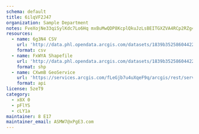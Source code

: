 ```yaml
---
schema: default
title: 6ilqVF2J47 
organization: Sample Department 
notes: FveXojNe33qiSylKdc7Lo6Hq mxBuMwQDP8KcplQkuJzLsBEITGXZVA4RCp2RZg4mC75hzWIPHh0kOnT9Fr9bEOxYJ5tf12rU1wA 
resources:
  - name: 6g3N4 CSV
    url: 'http://data.phl.opendata.arcgis.com/datasets/1839b35258604422b0b520cbb668df0d_0.csv'
    format: csv
  - name: FxWYA Shapefile
    url: 'http://data.phl.opendata.arcgis.com/datasets/1839b35258604422b0b520cbb668df0d_0.zip'
    format: shp
  - name: CXwmB GeoService
    url: 'https://services.arcgis.com/fLeGjb7u4uXqeF9q/arcgis/rest/services/Air_Monitoring_Stations/FeatureServer/0/query'
    format: api
license: 5zeT9 
category:
  - x8X 0 
  - pFlYS 
  - cLY1a 
maintainer: 8 E17  
maintainer_email: ASMW7@xPgE3.com
---
```

